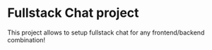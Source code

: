 # Fullstack Chat project

This project allows to setup fullstack chat for any frontend/backend combination!

